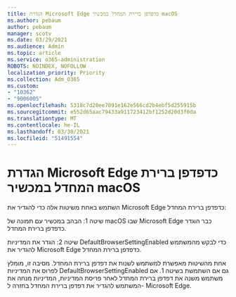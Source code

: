 ```yaml
---
title: הגדרת Microsoft Edge כדפדפן ברירת המחדל במכשיר macOS
ms.author: pebaum
author: pebaum
manager: scotv
ms.date: 03/29/2021
ms.audience: Admin
ms.topic: article
ms.service: o365-administration
ROBOTS: NOINDEX, NOFOLLOW
localization_priority: Priority
ms.collection: Adm_O365
ms.custom:
- "10362"
- "9006005"
ms.openlocfilehash: 5318c7d20ee7091e162e566cd2b4ebf5d255915b
ms.sourcegitcommit: e552d65aac79433a911723412bf1252d20d3f0da
ms.translationtype: MT
ms.contentlocale: he-IL
ms.lasthandoff: 03/30/2021
ms.locfileid: "51491554"
---
```

# <a name="set-microsoft-edge-as-the-default-browser-on-a-macos-device"></a>הגדרת Microsoft Edge כדפדפן ברירת המחדל במכשיר macOS

השתמש באחת משיטות אלה כדי להגדיר את Microsoft Edge כדפדפן ברירת המחדל:

שיטה 1: הבהב במכשיר עם תמונה של macOS שבו Microsoft Edge כבר הוגדר כדפדפן ברירת המחדל.

שיטה 2: הגדר את המדיניות DefaultBrowserSettingEnabled כדי לבקש מהמשתמש להגדיר את Microsoft Edge כדפדפן ברירת המחדל.

אחת מהשיטות מאפשרת למשתמש לשנות את דפדפן ברירת המחדל. מסיבה זו, מומלץ לפרוס את המדיניות DefaultBrowserSettingEnabled גם אם השתמשת בשיטה 1. אם משתמש משנה את דפדפן ברירת המחדל לאחר פריסת המדיניות, המדיניות מנחה את המשתמש להגדיר את דפדפן ברירת המחדל בחזרה ל- Microsoft Edge.
